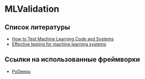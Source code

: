 # MLValidation

## Список литературы

* [How to Test Machine Learning Code and Systems](https://eugeneyan.com/writing/testing-ml/)
* [Effective testing for machine learning systems](https://www.jeremyjordan.me/testing-ml/)

## Ссылки на использованные фреймворки

* [PyDeequ](https://github.com/awslabs/python-deequ)
